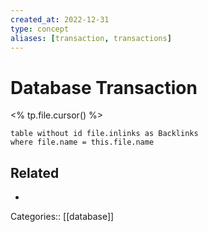 ```yaml
---
created_at: 2022-12-31
type: concept
aliases: [transaction, transactions]
---
```


# Database Transaction

<% tp.file.cursor() %>

```dataview
table without id file.inlinks as Backlinks
where file.name = this.file.name
```

## Related

-

Categories:: [[database]]
